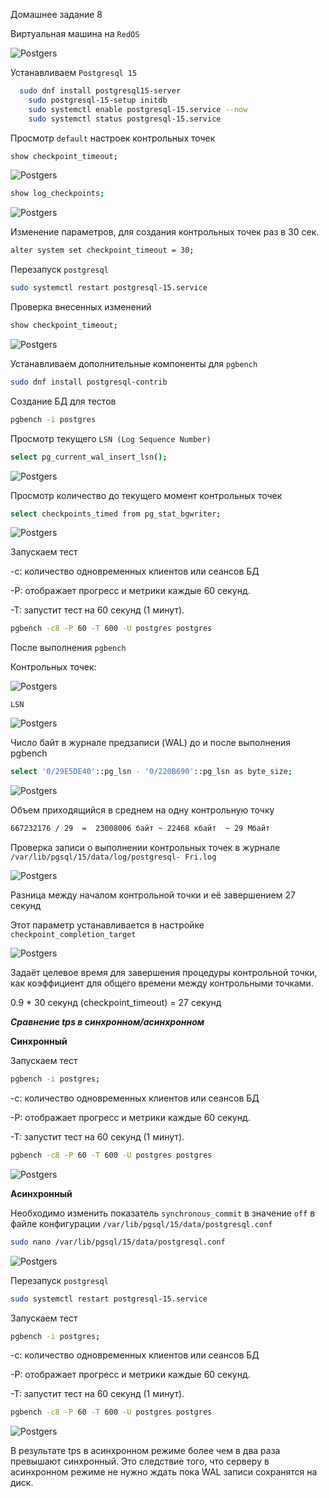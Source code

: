 Домашнее задание 8



Виртуальная машина на `RedOS`


![Postgers](https://github.com/DenisRodin86/Otus/blob/main/unit8/8-1.jpg)



Устанавливаем `Postgresql 15`

```bash
  sudo dnf install postgresql15-server
	sudo postgresql-15-setup initdb
	sudo systemctl enable postgresql-15.service --now
	sudo systemctl status postgresql-15.service
```


Просмотр `default` настроек контрольных точек


```bash
show checkpoint_timeout;
```


![Postgers](https://github.com/DenisRodin86/Otus/blob/main/unit8/8-2.jpg)


```bash
show log_checkpoints;
```


![Postgers](https://github.com/DenisRodin86/Otus/blob/main/unit8/8-3.jpg)



Изменение параметров, для создания контрольных точек раз в 30 сек.


```bash
alter system set checkpoint_timeout = 30;
```



Перезапуск `postgresql`


```bash
sudo systemctl restart postgresql-15.service
```


Проверка внесенных изменений


```bash
show checkpoint_timeout;
```


![Postgers](https://github.com/DenisRodin86/Otus/blob/main/unit8/8-4.jpg)



Устанавливаем дополнительные компоненты для `pgbench`


```bash
sudo dnf install postgresql-contrib
```


Создание БД для тестов


```bash
pgbench -i postgres
```


Просмотр текущего `LSN (Log Sequence Number)`


```bash
select pg_current_wal_insert_lsn();
```



![Postgers](https://github.com/DenisRodin86/Otus/blob/main/unit8/8-5.jpg)



Просмотр количество до текущего момент контрольных точек


```bash
select checkpoints_timed from pg_stat_bgwriter;
```



![Postgers](https://github.com/DenisRodin86/Otus/blob/main/unit8/8-6.jpg)



Запускаем тест 

-c: количество одновременных клиентов или сеансов БД

-P: отображает прогресс и метрики каждые 60 секунд.

-T: запустит тест на 60 секунд (1 минут).


```bash
pgbench -c8 -P 60 -T 600 -U postgres postgres
```


После выполнения `pgbench`


Контрольных точек:



![Postgers](https://github.com/DenisRodin86/Otus/blob/main/unit8/8-7.jpg)



`LSN`



![Postgers](https://github.com/DenisRodin86/Otus/blob/main/unit8/8-8.jpg)



Число байт в журнале предзаписи (WAL) до и после выполнения pgbench


```bash
select '0/29E5DE40'::pg_lsn - '0/220B690'::pg_lsn as byte_size;
```



![Postgers](https://github.com/DenisRodin86/Otus/blob/main/unit8/8-9.jpg)




Объем приходящийся в среднем на одну контрольную точку


```bash
667232176 / 29  =  23008006 байт ~ 22468 кбайт  ~ 29 Мбайт
```


Проверка записи о выполнении контрольных точек в журнале `/var/lib/pgsql/15/data/log/postgresql- Fri.log`



![Postgers](https://github.com/DenisRodin86/Otus/blob/main/unit8/8-10.jpg)



Разница между началом контрольной точки и её завершением 27 секунд

Этот параметр устанавливается в настройке `checkpoint_completion_target`



![Postgers](https://github.com/DenisRodin86/Otus/blob/main/unit8/8-11.jpg)



Задаёт целевое время для завершения процедуры контрольной точки, как коэффициент для общего времени между контрольными точками. 

0.9 * 30 секунд (checkpoint_timeout) = 27 секунд



***Сравнение tps в синхронном/асинхронном***



**Синхронный**


Запускаем тест 


```bash
pgbench -i postgres;
```


-c: количество одновременных клиентов или сеансов БД

-P: отображает прогресс и метрики каждые 60 секунд.

-T: запустит тест на 60 секунд (1 минут).


```bash
pgbench -c8 -P 60 -T 600 -U postgres postgres
```



![Postgers](https://github.com/DenisRodin86/Otus/blob/main/unit8/8-12.jpg)



**Асинхронный**


Необходимо изменить показатель `synchronous_commit` в значение `off` в файле конфигурации `/var/lib/pgsql/15/data/postgresql.conf`


```bash
sudo nano /var/lib/pgsql/15/data/postgresql.conf
```



![Postgers](https://github.com/DenisRodin86/Otus/blob/main/unit8/8-13.jpg)



Перезапуск `postgresql`


```bash
sudo systemctl restart postgresql-15.service
```


Запускаем тест 


```bash
pgbench -i postgres;
```


-c: количество одновременных клиентов или сеансов БД

-P: отображает прогресс и метрики каждые 60 секунд.

-T: запустит тест на 60 секунд (1 минут).


```bash
pgbench -c8 -P 60 -T 600 -U postgres postgres
```



![Postgers](https://github.com/DenisRodin86/Otus/blob/main/unit8/8-14.jpg)



В результате tps в асинхронном режиме более чем в два раза превышают синхронный. Это следствие того, что серверу в асинхронном режиме не нужно ждать пока WAL записи сохранятся на диск.
